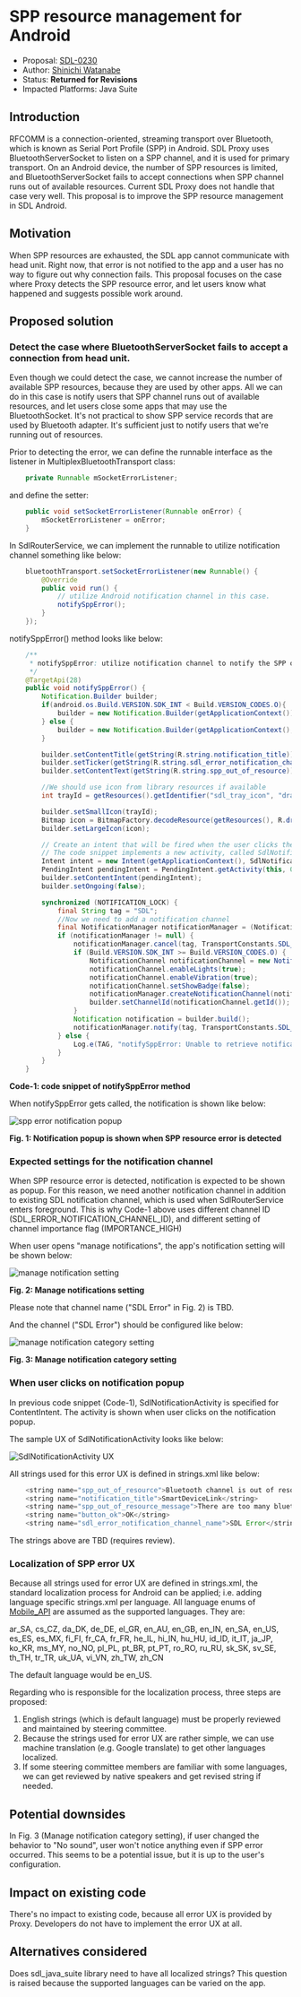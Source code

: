 # SPP resource management for Android

* Proposal: [SDL-0230](0230-spp-resource-management-for-android.md)
* Author: [Shinichi Watanabe](https://github.com/shiniwat)
* Status: **Returned for Revisions**
* Impacted Platforms: Java Suite

## Introduction

RFCOMM is a connection-oriented, streaming transport over Bluetooth, which is known as Serial Port Profile (SPP) in Android. 
SDL Proxy uses BluetoothServerSocket to listen on a SPP channel, and it is used for primary transport.
On an Android device, the number of SPP resources is limited, and BluetoothServerSocket fails to accept connections when SPP channel runs out of available resources.
Current SDL Proxy does not handle that case very well. This proposal is to improve the SPP resource management in SDL Android.

## Motivation

When SPP resources are exhausted, the SDL app cannot communicate with head unit. Right now, that error is not notified to the app and a user has no way to figure out why connection fails.
This proposal focuses on the case where Proxy detects the SPP resource error, and let users know what happened and suggests possible work around.


## Proposed solution

### Detect the case where BluetoothServerSocket fails to accept a connection from head unit. 
Even though we could detect the case, we cannot increase the number of available SPP resources, because they are used by other apps.
All we can do in this case is notify users that SPP channel runs out of available resources, and let users close some apps that may use the BluetoothSocket. It's not practical to show SPP service records that are used by Bluetooth adapter. It's sufficient just to notify users that we're running out of resources.

Prior to detecting the error, we can define the runnable interface as the listener in MultiplexBluetoothTransport class:
```java
    private Runnable mSocketErrorListener;
```
and define the setter:
```java
    public void setSocketErrorListener(Runnable onError) {
        mSocketErrorListener = onError;
    }
```

In SdlRouterService, we can implement the runnable to utilize notification channel something like below:
```java
    bluetoothTransport.setSocketErrorListener(new Runnable() {
        @Override
        public void run() {
            // utilize Android notification channel in this case.
            notifySppError();
        }
    });
```

notifySppError() method looks like below:
```java
	/**
	 * notifySppError: utilize notification channel to notify the SPP out-of-resource error.
	 */
	@TargetApi(28)
	public void notifySppError() {
		Notification.Builder builder;
		if(android.os.Build.VERSION.SDK_INT < Build.VERSION_CODES.O){
			builder = new Notification.Builder(getApplicationContext());
		} else {
			builder = new Notification.Builder(getApplicationContext(), TransportConstants.SDL_ERROR_NOTIFICATION_CHANNEL_ID);
		}

		builder.setContentTitle(getString(R.string.notification_title));
		builder.setTicker(getString(R.string.sdl_error_notification_channel_name));
		builder.setContentText(getString(R.string.spp_out_of_resource));

		//We should use icon from library resources if available
		int trayId = getResources().getIdentifier("sdl_tray_icon", "drawable", getPackageName());

		builder.setSmallIcon(trayId);
		Bitmap icon = BitmapFactory.decodeResource(getResources(), R.drawable.ic_sdl);
		builder.setLargeIcon(icon);

		// Create an intent that will be fired when the user clicks the notification.
		// The code snippet implements a new activity, called SdlNotificationActivity.
		Intent intent = new Intent(getApplicationContext(), SdlNotificationActivity.class);
		PendingIntent pendingIntent = PendingIntent.getActivity(this, 0, intent, 0);
		builder.setContentIntent(pendingIntent);
		builder.setOngoing(false);

		synchronized (NOTIFICATION_LOCK) {
			final String tag = "SDL";
			//Now we need to add a notification channel
			final NotificationManager notificationManager = (NotificationManager) getSystemService(Context.NOTIFICATION_SERVICE);
			if (notificationManager != null) {
				notificationManager.cancel(tag, TransportConstants.SDL_ERROR_NOTIFICATION_CHANNEL_ID_INT);
				if (Build.VERSION.SDK_INT >= Build.VERSION_CODES.O) {
					NotificationChannel notificationChannel = new NotificationChannel(TransportConstants.SDL_ERROR_NOTIFICATION_CHANNEL_ID, getString(R.string.sdl_error_notification_channel_name), NotificationManager.IMPORTANCE_HIGH);
					notificationChannel.enableLights(true);
					notificationChannel.enableVibration(true);
					notificationChannel.setShowBadge(false);
					notificationManager.createNotificationChannel(notificationChannel);
					builder.setChannelId(notificationChannel.getId());
				}
				Notification notification = builder.build();
				notificationManager.notify(tag, TransportConstants.SDL_ERROR_NOTIFICATION_CHANNEL_ID_INT, notification);
			} else {
				Log.e(TAG, "notifySppError: Unable to retrieve notification Manager service");
			}
		}
	}
```

**Code-1: code snippet of notifySppError method**

When notifySppError gets called, the notification is shown like below:

![spp error notification popup](../assets/proposals/0230-spp-resource-management-for-android/spp_notification_popup.png)

**Fig. 1: Notification popup is shown when SPP resource error is detected**

### Expected settings for the notification channel

When SPP resource error is detected, notification is expected to be shown as popup. For this reason, we need another notification channel in addition to existing SDL notification channel, which is used when SdlRouterService enters foreground.
This is why Code-1 above uses different channel ID (SDL_ERROR_NOTIFICATION_CHANNEL_ID), and different setting of channel importance flag (IMPORTANCE_HIGH)

When user opens "manage notifications", the app's notification setting will be shown below:

![manage notification setting](../assets/proposals/0230-spp-resource-management-for-android/manage_notification_1.png)

**Fig. 2: Manage notifications setting**

Please note that channel name ("SDL Error" in Fig. 2) is TBD.

And the channel ("SDL Error") should be configured like below:

![manage notification category setting](../assets/proposals/0230-spp-resource-management-for-android/manage_notification_2.png)


**Fig. 3: Manage notification category setting**

### When user clicks on notification popup

In previous code snippet (Code-1), SdlNotificationActivity is specified for ContentIntent. The activity is shown when user clicks on the notification popup.

The sample UX of SdlNotificationActivity looks like below:

![SdlNotificationActivity UX](../assets/proposals/0230-spp-resource-management-for-android/spp_error_activity.png)

All strings used for this error UX is defined in strings.xml like below:

```java
    <string name="spp_out_of_resource">Bluetooth channel is out of resource</string>
    <string name="notification_title">SmartDeviceLink</string>
    <string name="spp_out_of_resource_message">There are too many bluetooth apps running on your device. Please close them and try to re-connect</string>
    <string name="button_ok">OK</string>
    <string name="sdl_error_notification_channel_name">SDL Error</string>
```

The strings above are TBD (requires review).

### Localization of SPP error UX

Because all strings used for error UX are defined in strings.xml, the standard localization process for Android can be applied; i.e. adding language specific strings.xml per language.
All language enums of [Mobile_API](https://github.com/smartdevicelink/sdl_core/blob/master/src/components/interfaces/MOBILE_API.xml#L167) are assumed as the supported languages. They are:

ar_SA, cs_CZ, da_DK, de_DE, el_GR, en_AU, en_GB, en_IN, en_SA, en_US, es_ES, es_MX, fi_FI, fr_CA, fr_FR, he_IL, hi_IN, hu_HU, id_ID, it_IT, ja_JP, ko_KR, ms_MY, no_NO, pl_PL, pt_BR, pt_PT, ro_RO, ru_RU, sk_SK, sv_SE, th_TH, tr_TR, uk_UA, vi_VN, zh_TW, zh_CN

The default language would be en_US.

Regarding who is responsible for the localization process, three steps are proposed:
1. English strings (which is default language) must be properly reviewed and maintained by steering committee.
2. Because the strings used for error UX are rather simple, we can use machine translation (e.g. Google translate) to get other languages localized.
3. If some steering committee members are familiar with some languages, we can get reviewed by native speakers and get revised string if needed.

## Potential downsides

In Fig. 3 (Manage notification category setting), if user changed the behavior to "No sound", user won't notice anything even if SPP error occurred. This seems to be a potential issue, but it is up to the user's configuration.


## Impact on existing code

There's no impact to existing code, because all error UX is provided by Proxy. Developers do not have to implement the error UX at all.

## Alternatives considered

Does sdl_java_suite library need to have all localized strings? This question is raised because the supported languages can be varied on the app.
